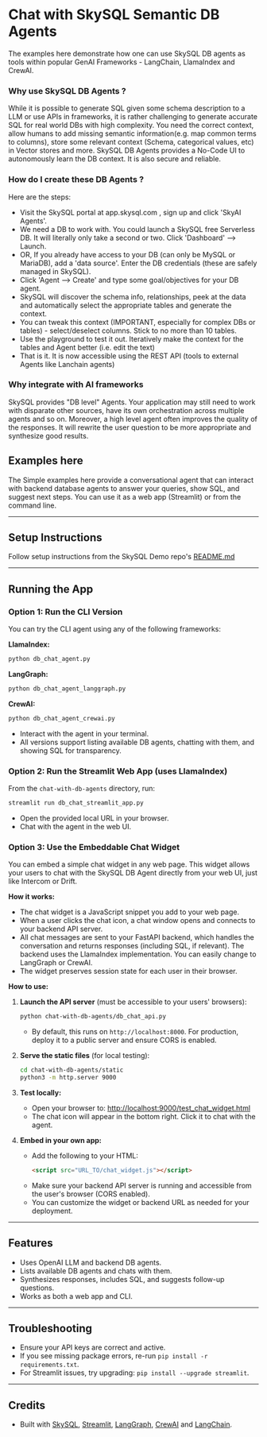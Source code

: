# Chat with SkySQL Semantic DB Agents

The examples here demonstrate how one can use SkySQL DB agents as tools within popular GenAI Frameworks  - LangChain, LlamaIndex and CrewAI. 

### Why use SkySQL DB Agents ? 

While it is possible to generate SQL given some schema description to a LLM or use APIs in frameworks, it is rather challenging to generate accurate SQL for real world DBs with high complexity. You need the correct context, allow humans to add missing semantic information(e.g. map common terms to columns), store some relevant context (Schema, categorical values, etc) in Vector stores and more. 
SkySQL DB Agents provides a No-Code UI to autonomously learn the DB context. It is also secure and reliable. 

### How do I create these DB Agents ? 
Here are the steps:

- Visit the SkySQL portal at app.skysql.com , sign up and click 'SkyAI Agents'. 
- We need a DB to work with. You could launch a SkySQL free Serverless DB. It will literally only take a second or two. Click 'Dashboard' --> Launch.
- OR, If you already have access to your DB (can only be MySQL or MariaDB), add a 'data source'. Enter the DB credentials (these are safely managed in SkySQL). 
- Click 'Agent --> Create' and type some goal/objectives for your DB agent. 
- SkySQL will discover the schema info, relationships, peek at the data and automatically select the appropriate tables and generate the context. 
- You can tweak this context (IMPORTANT, especially for complex DBs or tables) - select/deselect columns. Stick to no more than 10 tables. 
- Use the playground to test it out. Iteratively make the context for the tables and Agent better (i.e. edit the text)
- That is it. It is now accessible using the REST API  (tools to external Agents like Lanchain agents)

### Why integrate with AI frameworks

SkySQL provides "DB level" Agents. Your application may still need to work with disparate other sources, have its own orchestration across multiple agents and so on. 
Moreover, a high level agent often improves the quality of the responses. It will rewrite the user question to be more appropriate and synthesize good results. 

## Examples here

The Simple examples here provide a conversational agent that can interact with backend database agents to answer your queries, show SQL, and suggest next steps. You can use it as a web app (Streamlit) or from the command line.

---

## Setup Instructions

Follow setup instructions from the SkySQL Demo repo's [README.md](https://github.com/skysqlinc/skysql-demos/blob/main/README.md)

---

## Running the App

### Option 1: Run the CLI Version

You can try the CLI agent using any of the following frameworks:

**LlamaIndex:**
```sh
python db_chat_agent.py
```

**LangGraph:**
```sh
python db_chat_agent_langgraph.py
```

**CrewAI:**
```sh
python db_chat_agent_crewai.py
```

- Interact with the agent in your terminal.
- All versions support listing available DB agents, chatting with them, and showing SQL for transparency.

### Option 2: Run the Streamlit Web App (uses LlamaIndex)
From the `chat-with-db-agents` directory, run:
```sh
streamlit run db_chat_streamlit_app.py
```

- Open the provided local URL in your browser.
- Chat with the agent in the web UI.

### Option 3: Use the Embeddable Chat Widget

You can embed a simple chat widget in any web page. This widget allows your users to chat with the SkySQL DB Agent directly from your web UI, just like Intercom or Drift.

**How it works:**

- The chat widget is a JavaScript snippet you add to your web page.
- When a user clicks the chat icon, a chat window opens and connects to your backend API server.
- All chat messages are sent to your FastAPI backend, which handles the conversation and returns responses (including SQL, if relevant). The backend uses the LlamaIndex implementation. You can easily change to LangGraph or CrewAI. 
- The widget preserves session state for each user in their browser.

**How to use:**

1. **Launch the API server** (must be accessible to your users' browsers):
   ```sh
   python chat-with-db-agents/db_chat_api.py
   ```
      - By default, this runs on `http://localhost:8000`. For production, deploy it to a public server and ensure CORS is enabled.

2. **Serve the static files** (for local testing):
   ```sh
   cd chat-with-db-agents/static
   python3 -m http.server 9000
   ```

3. **Test locally:**
      - Open your browser to: [http://localhost:9000/test_chat_widget.html](http://localhost:9000/test_chat_widget.html)
      - The chat icon will appear in the bottom right. Click it to chat with the agent.

4. **Embed in your own app:**
      - Add the following to your HTML:
        ```html
        <script src="URL_TO/chat_widget.js"></script>
        ```
      - Make sure your backend API server is running and accessible from the user's browser (CORS enabled).
      - You can customize the widget or backend URL as needed for your deployment.

---

## Features
- Uses OpenAI LLM and backend DB agents.
- Lists available DB agents and chats with them.
- Synthesizes responses, includes SQL, and suggests follow-up questions.
- Works as both a web app and CLI.

---

## Troubleshooting
- Ensure your API keys are correct and active.
- If you see missing package errors, re-run `pip install -r requirements.txt`.
- For Streamlit issues, try upgrading: `pip install --upgrade streamlit`.

---

## Credits
- Built with [SkySQL](https://skysql.com), [Streamlit](https://streamlit.io/), [LangGraph](https://github.com/langchain-ai/langgraph), [CrewAI](https://github.com/crewAIInc/crewAI) and [LangChain](https://github.com/langchain-ai/langchain).